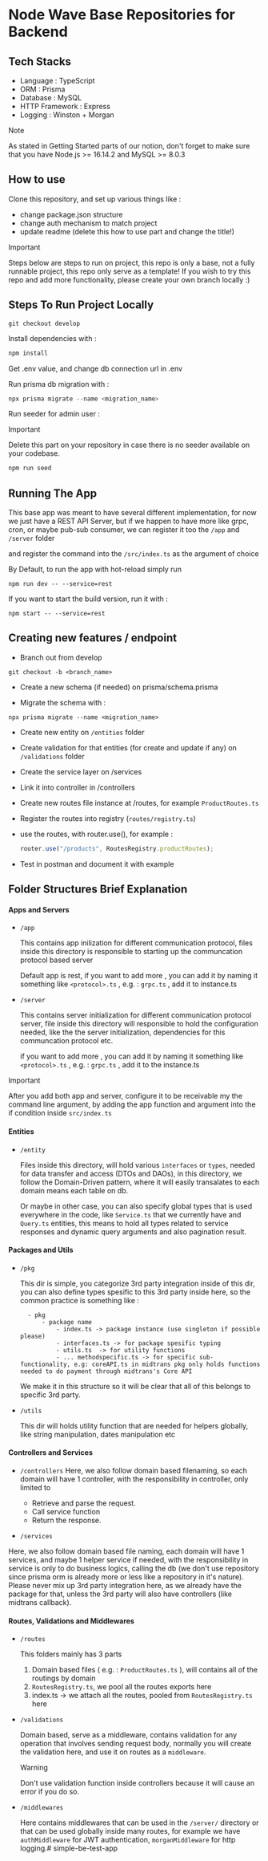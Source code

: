 # Node Wave Base Repositories for Backend


## Tech Stacks 

- Language : TypeScript 
- ORM : Prisma 
- Database : MySQL
- HTTP Framework : Express 
- Logging : Winston + Morgan

> [!NOTE]  
>  As stated in Getting Started parts of our notion, don't forget to make sure that you have Node.js >= 16.14.2 and MySQL >= 8.0.3

## How to use

Clone this repository, and set up various things like :

- change package.json structure
- change auth mechanism to match project
- update readme (delete this how to use part and change the title!)

> [!IMPORTANT]  
>  Steps below are steps to run on project, this repo is only a base, not a fully runnable project, this repo only serve as a template! If you wish to try this repo and add more functionality, please create your own branch locally :)

## Steps To Run Project Locally

```
git checkout develop
```
Install dependencies with :

```powershell
npm install
```

Get .env value, and change db connection url in .env

Run prisma db migration with :

```powershell
npx prisma migrate --name <migration_name>
```
Run seeder for admin user :

  > [!IMPORTANT]  
  > Delete this part on your repository in case there is no seeder available on your codebase.

```powershell
npm run seed
```

## Running The App 

This base app was meant to have several different implementation, for now we just have a REST API Server, but if we happen to 
have more like grpc, cron, or maybe pub-sub consumer, we can register it too the 
`/app` and `/server` folder 

and register the command into the `/src/index.ts` as the argument of choice 

By Default, to run the app with hot-reload simply run 
```
npm run dev -- --service=rest
```

If you want to start the build version, run it with : 
```
npm start -- --service=rest
```

## Creating new features / endpoint

- Branch out from develop
```
git checkout -b <branch_name>
```
- Create a new schema (if needed) on prisma/schema.prisma

- Migrate the schema with :
```
npx prisma migrate --name <migration_name>
```

- Create new entity on `/entities` folder

- Create validation for that entities (for create and update if any) on `/validations` folder

- Create the service layer on /services

- Link it into controller in /controllers

- Create new routes file instance at /routes, for example `ProductRoutes.ts`

- Register the routes into registry (`routes/registry.ts`)

- use the routes, with router.use(), for example :

  ```js
  router.use("/products", RoutesRegistry.productRoutes);
  ```

- Test in postman and document it with example


## Folder Structures Brief Explanation 

#### Apps and Servers 

- `/app` 

  This contains app inilization for different communication protocol, files inside this directory is responsible to starting up the communcation protocol based server

  Default app is rest, if you want to add more , you can add it by naming it something like `<protocol>.ts` , e.g. : `grpc.ts` , add it to instance.ts 

- `/server` 
  
  This contains server initialization for different communication 
  protocol server, file inside this directory will responsible to hold the configuration needed, like the the server initialization, dependencies for this communcation protocol etc. 

  if you want to add more , you can add it by naming it something like `<protocol>.ts` , e.g. : `grpc.ts` , add it to the instance.ts 

> [!IMPORTANT]  
> After you add both app and server, configure it to be receivable my the command line argument, by adding the app function and argument into the if condition inside `src/index.ts`

#### Entities 

- `/entity` 

  Files inside this directory, will hold various `interfaces` or `types`, needed for data transfer and access (DTOs and DAOs), in this directory, we follow the Domain-Driven pattern, where it will easily transalates to each domain means each table on db. 

  Or maybe in other case, you can also specify global types that is used everywhere in the code, like `Service.ts` that we currently have and `Query.ts` entities, this means to hold all types related to service responses and dynamic query arguments and also pagination result.


#### Packages and Utils

- `/pkg` 

  This dir is simple, you categorize 3rd party integration inside of this dir, you can also define types spesific to this 3rd party inside here, so the common practice is something like : 
  ```
    - pkg 
        - package name 
            - index.ts -> package instance (use singleton if possible please)
            - interfaces.ts -> for package spesific typing 
            - utils.ts  -> for utility functions
            - ... methodspecific.ts -> for specific sub-functionality, e.g: coreAPI.ts in midtrans pkg only holds functions needed to do payment through midtrans's Core API
  ```

  We make it in this structure so it will be clear that all of this belongs to specific 3rd party.

- `/utils` 

  This dir will holds utility function that are needed for helpers globally, like string manipulation, dates manipulation etc 

 
#### Controllers and Services 

 - `/controllers` 
  Here, we also follow domain based filenaming, so each domain will have 1 controller, with the responsibility in controller, only limited to 
    - Retrieve and parse the request.
    - Call service function 
    - Return the response.


 - `/services`

  Here, we also follow domain based file naming, each domain will have 1 services, and maybe 1 helper service if needed, with the responsibility in service is only to do business logics, calling the db (we don't use repository since prisma orm is already more or less like a repository in it's nature). Please never mix up 3rd party integration here, as we already have the package for that, unless the 3rd party will also have controllers (like midtrans callback).


#### Routes, Validations and Middlewares

- `/routes` 

  This folders mainly has 3 parts 
  1. Domain based files ( e.g. : `ProductRoutes.ts` ), will contains all of the routings by domain 
  2. `RoutesRegistry.ts`, we pool all the routes exports here 
  3. index.ts -> we attach all the routes, pooled from `RoutesRegistry.ts` here

- `/validations` 

  Domain based, serve as a middleware, contains validation for any operation that involves sending request body, normally you will create the validation here,
  and use it on routes as a `middleware`.
 
  > [!WARNING]  
  > Don't use validation function inside controllers because it will cause an error if you do so.


- `/middlewares` 

  Here contains middlewares that can be used in the `/server/` directory or that can be used globally inside many routes, for example we have 
  `authMiddleware` for JWT authentication, `morganMiddleware` for http logging.#   s i m p l e - b e - t e s t - a p p  
 
